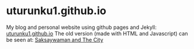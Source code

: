 # uturunku1.github.io

My blog and personal website using github pages and Jekyll: [uturunku1.github.io](uturunku1.github.io)
The old version (made with HTML and Javascript) can be seen at:
[Saksaywaman and The City](http://sexywomanandthecity.com/)
